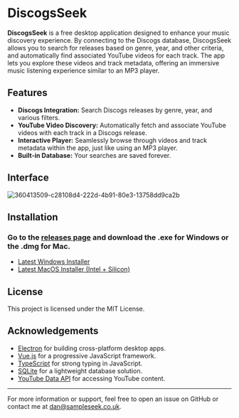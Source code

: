 # DiscogsSeek

**DiscogsSeek** is a free desktop application designed to enhance your music discovery experience. By connecting to the Discogs database, DiscogsSeek allows you to search for releases based on genre, year, and other criteria, and automatically find associated YouTube videos for each track. The app lets you explore these videos and track metadata, offering an immersive music listening experience similar to an MP3 player.

## Features

- **Discogs Integration:** Search Discogs releases by genre, year, and various filters.
- **YouTube Video Discovery:** Automatically fetch and associate YouTube videos with each track in a Discogs release.
- **Interactive Player:** Seamlessly browse through videos and track metadata within the app, just like using an MP3 player.
- **Built-in Database:** Your searches are saved forever.

## Interface

![360413509-c28108d4-222d-4b91-80e3-13758dd9ca2b](https://github.com/user-attachments/assets/9b7a14db-7fbf-49c1-aae7-9b4d761de04b)

## Installation

### Go to the [releases page](https://github.com/SampleSeek/DiscogsSeek-releases/releases) and download the .exe for Windows or the .dmg for Mac.

- [Latest Windows Installer](https://www.sampleseek.co.uk/download/discogsseek/win)
- [Latest MacOS Installer (Intel + Silicon)](https://www.sampleseek.co.uk/download/discogsseek/mac)

## License

This project is licensed under the MIT License.

## Acknowledgements

- [Electron](https://www.electronjs.org/) for building cross-platform desktop apps.
- [Vue.js](https://vuejs.org/) for a progressive JavaScript framework.
- [TypeScript](https://www.typescriptlang.org/) for strong typing in JavaScript.
- [SQLite](https://www.sqlite.org/) for a lightweight database solution.
- [YouTube Data API](https://developers.google.com/youtube/v3) for accessing YouTube content.

---

For more information or support, feel free to open an issue on GitHub or contact me at [dan@sampleseek.co.uk](mailto:dan@sampleseek.co.uk).
